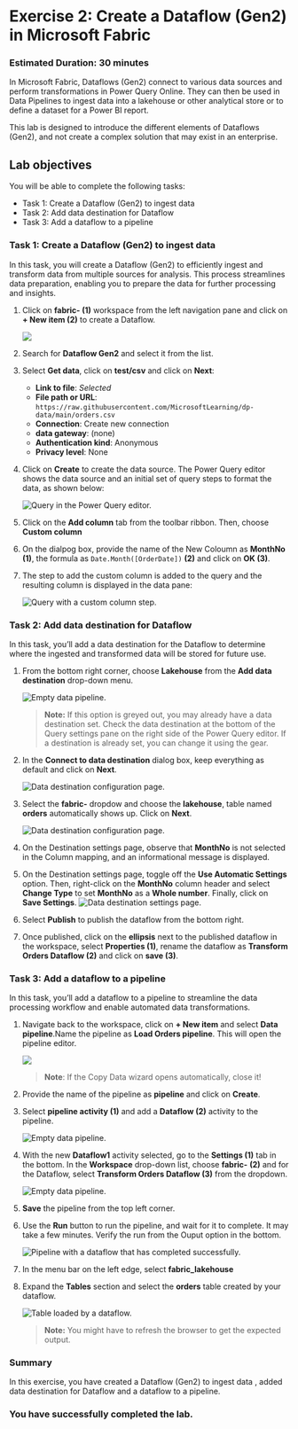 # Exercise 2: Create a Dataflow (Gen2) in Microsoft Fabric

### Estimated Duration: 30 minutes

In Microsoft Fabric, Dataflows (Gen2) connect to various data sources and perform transformations in Power Query Online. They can then be used in Data Pipelines to ingest data into a lakehouse or other analytical store or to define a dataset for a Power BI report.

This lab is designed to introduce the different elements of Dataflows (Gen2), and not create a complex solution that may exist in an enterprise.

## Lab objectives

You will be able to complete the following tasks:

- Task 1: Create a Dataflow (Gen2) to ingest data
- Task 2: Add data destination for Dataflow
- Task 3: Add a dataflow to a pipeline

### Task 1: Create a Dataflow (Gen2) to ingest data

In this task, you will create a Dataflow (Gen2) to efficiently ingest and transform data from multiple sources for analysis. This process streamlines data preparation, enabling you to prepare the data for further processing and insights.

1. Click on **fabric-<inject key="DeploymentID" enableCopy="false"/> (1)** workspace from the left navigation pane and click on **+ New item (2)** to create a Dataflow.

    ![](./Images/E1T1S2.png)

1. Search for **Dataflow Gen2** and select it from the list.

1. Select **Get data**, click on **test/csv** and click on **Next**:

    - **Link to file**: *Selected*
    - **File path or URL**: `https://raw.githubusercontent.com/MicrosoftLearning/dp-data/main/orders.csv`
    - **Connection**: Create new connection
    - **data gateway**: (none)
    - **Authentication kind**: Anonymous
    - **Privacy level**: None

1. Click on **Create** to create the data source. The Power Query editor shows the data source and an initial set of query steps to format the data, as shown below:

   ![Query in the Power Query editor.](./Images/fabric23.png)

1. Click on the **Add column** tab from the toolbar ribbon. Then, choose **Custom column**

1. On the dialpog box, provide the name of the New Coloumn as **MonthNo (1)**, the formula as `Date.Month([OrderDate])` **(2)** and click on **OK (3)**.

1. The step to add the custom column is added to the query and the resulting column is displayed in the data pane:

   ![Query with a custom column step.](./Images/lak4.png)

### Task 2: Add data destination for Dataflow

In this task, you’ll add a data destination for the Dataflow to determine where the ingested and transformed data will be stored for future use.

1. From the bottom right corner, choose **Lakehouse** from the **Add data destination** drop-down menu.

   ![Empty data pipeline.](./Images/35.png)

   >**Note:** If this option is greyed out, you may already have a data destination set. Check the data destination at the bottom of the Query settings pane on the right side of the Power Query editor. If a destination is already set, you can change it using the gear.

2. In the **Connect to data destination** dialog box, keep everything as default and click on **Next**.

   ![Data destination configuration page.](./Images/lak1.png)

4. Select the **fabric-<inject key="DeploymentID" enableCopy="false"/>** dropdow and choose the **lakehouse**, table named **orders** automatically shows up. Click on **Next**.

   ![Data destination configuration page.](./Images/fabric26.png)

5. On the Destination settings page, observe that **MonthNo** is not selected in the Column mapping, and an informational message is displayed.
 
6. On the Destination settings page, toggle off the **Use Automatic Settings** option. Then, right-click on the **MonthNo** column header and select **Change Type** to set **MonthNo** as a **Whole number**. Finally, click on **Save Settings**.
    ![Data destination settings page.](./Images/lak2.png)

5. Select **Publish** to publish the dataflow from the bottom right.

6. Once published, click on the **ellipsis** next to the published dataflow in the workspace, select **Properties (1)**, rename the dataflow as **Transform Orders Dataflow (2)** and click on **save (3)**.

### Task 3: Add a dataflow to a pipeline

In this task, you’ll add a dataflow to a pipeline to streamline the data processing workflow and enable automated data transformations.

1. Navigate back to the workspace, click on **+ New item** and select **Data pipeline**.Name the pipeline as **Load Orders pipeline**. This will open the pipeline editor.

    ![](./Images/E1T3S1.png)
  
   > **Note**: If the Copy Data wizard opens automatically, close it!


2. Provide the name of the pipeline as **pipeline<inject key="DeploymentID" enableCopy="false"/>** and click on **Create**.

3. Select **pipeline activity (1)** and add a **Dataflow (2)** activity to the pipeline.

   ![Empty data pipeline.](./Images/dataflow_1.png)

4. With the new **Dataflow1** activity selected, go to the **Settings (1)** tab in the bottom. In the **Workspace** drop-down list, choose **fabric-<inject key="DeploymentID" enableCopy="false"/>**  **(2)** and for the Dataflow, select **Transform Orders Dataflow (3)** from the dropdown.

   ![Empty data pipeline.](./Images/transform.png)
   
6. **Save** the pipeline from the top left corner.

7. Use the **Run** button to run the pipeline, and wait for it to complete. It may take a few minutes. Verify the run from the Ouput option in the bottom.

   ![Pipeline with a dataflow that has completed successfully.](./Images/lak8.png)

8. In the menu bar on the left edge, select **fabric_lakehouse<inject key="DeploymentID" enableCopy="false"/>**

9. Expand the **Tables** section and select the **orders** table created by your dataflow.

   ![Table loaded by a dataflow.](./Images/orders_1.png)

   >**Note:** You might have to refresh the browser to get the expected output.

### Summary

In this exercise, you have created a Dataflow (Gen2) to ingest data , added data destination for Dataflow and a dataflow to a pipeline.

### You have successfully completed the lab.
